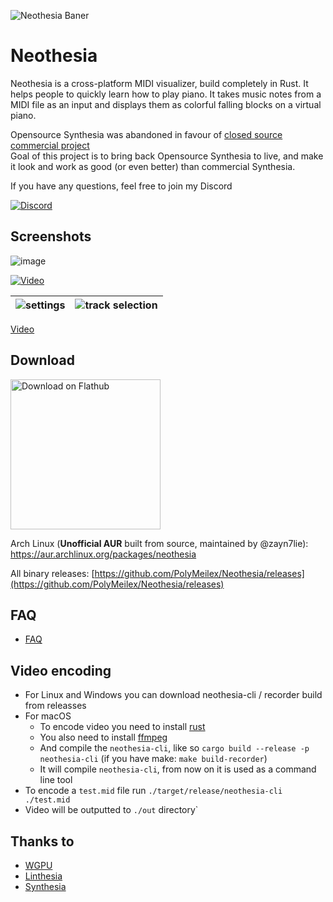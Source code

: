 ![Neothesia Baner](https://github.com/user-attachments/assets/383438e5-80cd-49d2-af30-85afe5d79c6b)


# Neothesia

Neothesia is a cross-platform MIDI visualizer, build completely in Rust.
It helps people to quickly learn how to play piano.
It takes music notes from a MIDI file as an input and displays them as colorful falling blocks on a virtual piano.

Opensource Synthesia was abandoned in favour of [closed source commercial project](https://www.synthesiagame.com/)  
Goal of this project is to bring back Opensource Synthesia to live, and make it look and work as good (or even better) than commercial Synthesia.

If you have any questions, feel free to join my Discord

[<img alt="Discord" src="https://img.shields.io/discord/273176778946641920?logo=discord&style=for-the-badge&color=%23a051ee">](https://discord.gg/sgeZuVA)

## Screenshots

![image](https://github.com/PolyMeilex/Neothesia/assets/20758186/65483bab-0b74-4fd4-90b1-fdd00508b676)

[![Video](https://github.com/PolyMeilex/Neothesia/assets/20758186/dc564433-aade-4430-b137-5f90000ae9e0)](https://youtu.be/ReE9nVuMCSE)

|![settings](https://github.com/PolyMeilex/Neothesia/assets/20758186/e38642e2-6118-4931-9964-a1df27a36db9)|![track selection](https://github.com/PolyMeilex/Neothesia/assets/20758186/2309d970-0234-45ff-a9f4-105ff08514af)|
|--|--|

[Video](https://youtu.be/ReE9nVuMCSE)

## Download

<a href="https://flathub.org/apps/details/com.github.polymeilex.neothesia"><img width="240" alt="Download on Flathub" src="https://flathub.org/assets/badges/flathub-badge-en.png"/></a>

Arch Linux (**Unofficial AUR** built from source, maintained by @zayn7lie): <https://aur.archlinux.org/packages/neothesia>

All binary releases:
[https://github.com/PolyMeilex/Neothesia/releases](https://github.com/PolyMeilex/Neothesia/releases)

## FAQ

- [FAQ](https://github.com/PolyMeilex/Neothesia/wiki/FAQ)

## Video encoding

- For Linux and Windows you can download neothesia-cli / recorder build from releasses
- For macOS
    - To encode video you need to install [rust](https://www.rust-lang.org/)
    - You also need to install [ffmpeg](https://ffmpeg.org/)
    - And compile the `neothesia-cli`, like so `cargo build --release -p neothesia-cli` (if you have make: `make build-recorder`)
    - It will compile `neothesia-cli`, from now on it is used as a command line tool
- To encode a `test.mid` file run `./target/release/neothesia-cli ./test.mid`
- Video will be outputted to `./out` directory`

## Thanks to

- [WGPU](https://wgpu.rs/)
- [Linthesia](https://github.com/linthesia/linthesia)
- [Synthesia](https://github.com/johndpope/pianogame)
